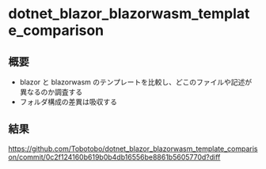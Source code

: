 # dotnet_blazor_blazorwasm_template_comparison

## 概要
* blazor と blazorwasm のテンプレートを比較し、どこのファイルや記述が異なるのか調査する
* フォルダ構成の差異は吸収する

## 結果
https://github.com/Tobotobo/dotnet_blazor_blazorwasm_template_comparison/commit/0c2f124160b619b0b4db16556be8861b5605770d?diff